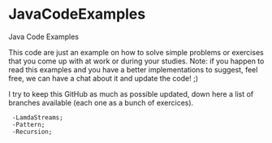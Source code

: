 # JavaCodeExamples
Java Code Examples

This code are just an example on how to solve simple problems or exercises that you come up with at work or during your studies.
Note: if you happen to read this examples and you have a better implementations to suggest, feel free, we can have a chat about it and update the code! ;)

I try to keep this GitHub as much as possible updated, down here a list of branches available (each one as a bunch of exercices).

```
 -LamdaStreams;
 -Pattern;
 -Recursion;
```
